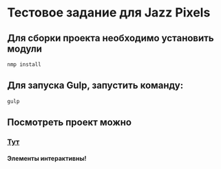 # Тестовое задание для Jazz Pixels

## Для сборки проекта необходимо установить модули
```
nmp install
```
## Для запуска Gulp, запустить команду:
```
gulp
```
## Посмотреть проект можно
### [Тут](https://icon003.github.io/testJazzPixels/)
#### Элементы интерактивны!



